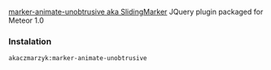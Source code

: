 [marker-animate-unobtrusive aka SlidingMarker](https://github.com/terikon/marker-animate-unobtrusive) JQuery plugin packaged for Meteor 1.0

### Instalation ###

    akaczmarzyk:marker-animate-unobtrusive
